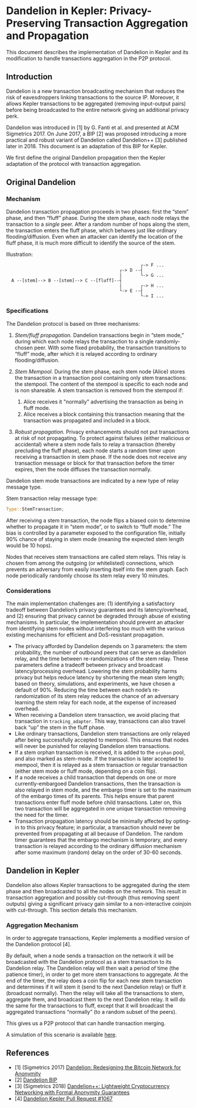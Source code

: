 # Dandelion in Kepler: Privacy-Preserving Transaction Aggregation and Propagation


This document describes the implementation of Dandelion in Kepler and its modification to handle transactions aggregation in the P2P protocol.
## Introduction

Dandelion is a new transaction broadcasting mechanism that reduces the risk of eavesdroppers linking transactions to the source IP. Moreover, it allows Kepler transactions to be aggregated (removing input-output pairs) before being broadcasted to the entire network giving an additional privacy perk.

Dandelion was introduced in [1] by G. Fanti et al. and presented at ACM Sigmetrics 2017. On June 2017, a BIP [2] was proposed introducing a more practical and robust variant of Dandelion called Dandelion++ [3] published later in 2018.  This document is an adaptation of this BIP for Kepler.

We first define the original Dandelion propagation then the Kepler adaptation  of the protocol with transaction aggregation.

## Original Dandelion

### Mechanism

Dandelion transaction propagation proceeds in two phases: first the “stem” phase, and then “fluff” phase. During the stem phase, each node relays the transaction to a *single* peer. After a random number of hops along the stem, the transaction enters the fluff phase, which behaves just like ordinary flooding/diffusion. Even when an attacker can identify the location of the fluff phase, it is much more difficult to identify the source of the stem.

Illustration:

```
                                                   ┌-> F ...
                                           ┌-> D --┤
                                           |       └-> G ...
  A --[stem]--> B --[stem]--> C --[fluff]--┤
                                           |       ┌-> H ...
                                           └-> E --┤
                                                   └-> I ...
```

### Specifications

The Dandelion protocol is based on three mechanisms:

1. *Stem/fluff propagation.* Dandelion transactions begin in “stem mode,” during which each node relays the transaction to a single randomly-chosen peer. With some fixed probability, the transaction transitions to “fluff” mode, after which it is relayed according to ordinary flooding/diffusion.

2. *Stem Mempool.* During the stem phase, each stem node (Alice) stores the transaction in a transaction pool containing only stem transactions: the stempool. The content of the stempool is specific to each node and is non shareable. A stem transaction is removed from the stempool if:

    1. Alice receives it "normally" advertising the transaction as being in fluff mode.
    2. Alice receives a block containing this transaction meaning that the transaction was propagated and included in a block.

3. *Robust propagation.* Privacy enhancements should not put transactions at risk of not propagating. To protect against failures (either malicious or accidental) where a stem node fails to relay a transaction (thereby precluding the fluff phase), each node starts a random timer upon receiving a transaction in stem phase. If the node does not receive any transaction message or block for that transaction before the timer expires, then the node diffuses the transaction normally.

Dandelion stem mode transactions are indicated by a new type of relay message type.

Stem transaction relay message type:

```rust
Type::StemTransaction;
```

After receiving a stem transaction, the node flips a biased coin to determine whether to propagate it in “stem mode”, or to switch to “fluff mode.” The bias is controlled by a parameter exposed to the configuration file, initially 90% chance of staying in stem mode (meaning the expected stem length would be 10 hops).

Nodes that receives stem transactions are called stem relays. This relay is chosen from among the outgoing (or whitelisted) connections, which prevents an adversary from easily inserting itself into the stem graph. Each node periodically randomly choose its stem relay every 10 minutes.

### Considerations

The main implementation challenges are: (1) identifying a satisfactory tradeoff between Dandelion’s privacy guarantees and its latency/overhead, and (2) ensuring that privacy cannot be degraded through abuse of existing mechanisms. In particular, the implementation should prevent an attacker from identifying stem nodes without interfering too much with the various existing mechanisms for efficient and DoS-resistant propagation.

* The privacy afforded by Dandelion depends on 3 parameters: the stem probability, the number of outbound peers that can serve as dandelion relay, and the time between re-randomizations of the stem relay. These parameters define a tradeoff between privacy and broadcast latency/processing overhead. Lowering the stem probability harms privacy but helps reduce latency by shortening the mean stem length; based on theory, simulations, and experiments, we have chosen a default of 90%. Reducing the time between each node’s re-randomization of its stem relay reduces the chance of an adversary learning the stem relay for each node, at the expense of increased overhead.
* When receiving a Dandelion stem transaction, we avoid placing that transaction in `tracking_adapter`. This way, transactions can also travel back “up” the stem in the fluff phase.
* Like ordinary transactions, Dandelion stem transactions are only relayed after being successfully accepted to mempool. This ensures that nodes will never be punished for relaying Dandelion stem transactions.
* If a stem orphan transaction is received, it is added to the `orphan` pool, and also marked as stem-mode. If the transaction is later accepted to mempool, then it is relayed as a stem transaction or regular transaction (either stem mode or fluff mode, depending on a coin flip).
* If a node receives a child transaction that depends on one or more currently-embargoed Dandelion transactions, then the transaction is also relayed in stem mode, and the embargo timer is set to the maximum of the embargo times of its parents. This helps ensure that parent transactions enter fluff mode before child transactions. Later on, this two transaction will be aggregated in one unique transaction removing the need for the timer.
* Transaction propagation latency should be minimally affected by opting-in to this privacy feature; in particular, a transaction should never be prevented from propagating at all because of Dandelion. The random timer guarantees that the embargo mechanism is temporary, and every transaction is relayed according to the ordinary diffusion mechanism after some maximum (random) delay on the order of 30-60 seconds.

## Dandelion in Kepler

Dandelion also allows Kepler transactions to be aggregated during the stem phase and then broadcasted to all the nodes on the network. This result in transaction aggregation and possibly cut-through (thus removing spent outputs) giving a significant privacy gain similar to a non-interactive coinjoin with cut-through. This section details this mechanism.

### Aggregation Mechanism

In order to aggregate transactions, Kepler implements a modified version of the Dandelion protocol [4].

By default, when a node sends a transaction on the network it will be broadcasted with the Dandelion protocol as a stem transaction to its Dandelion relay. The Dandelion relay will then wait a period of time (the patience timer), in order to get more stem transactions to aggregate. At the end of the timer, the relay does a coin flip for each new stem transaction and determines if it will stem it (send to the next Dandelion relay) or fluff it (broadcast normally). Then the relay will take all the transactions to stem, aggregate them, and broadcast them to the next Dandelion relay. It will do the same for the transactions to fluff, except that it will broadcast the aggregated transactions “normally” (to a random subset of the peers).

This gives us a P2P protocol that can handle transaction merging.

A simulation of this scenario is available [here](simulation.md).

## References

* [1] (Sigmetrics 2017) [Dandelion: Redesigning the Bitcoin Network for Anonymity](https://arxiv.org/abs/1701.04439)
* [2] [Dandelion BIP](https://github.com/dandelion-org/bips/blob/master/bip-dandelion.mediawiki)
* [3] (Sigmetrics 2018) [Dandelion++: Lightweight Cryptocurrency Networking with Formal Anonymity Guarantees](https://arxiv.org/abs/1805.11060)
* [4] [Dandelion Kepler Pull Request #1067](https://github.com/mimblewimble/grin/pull/1067)
